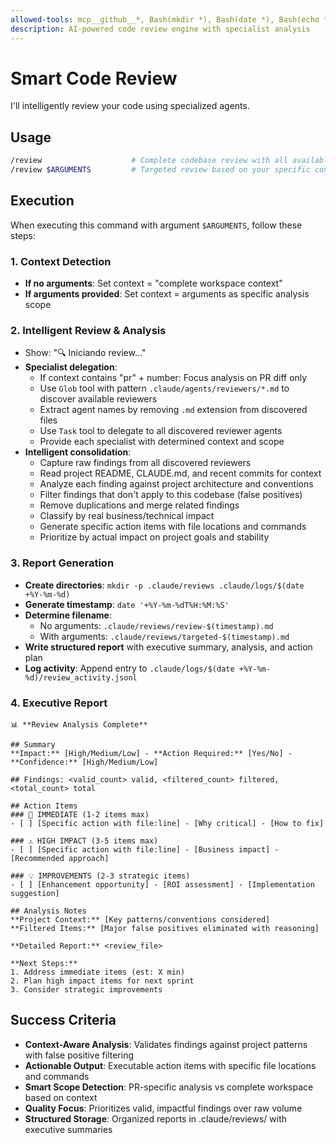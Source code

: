 ```yaml
---
allowed-tools: mcp__github__*, Bash(mkdir *), Bash(date *), Bash(echo *), Bash(gh *), Bash(git *), Task, Edit, MultiEdit, Write
description: AI-powered code review engine with specialist analysis
---
```


# Smart Code Review

I'll intelligently review your code using specialized agents.

## Usage
```bash
/review                    # Complete codebase review with all available reviewers
/review $ARGUMENTS         # Targeted review based on your specific context
```

## Execution

When executing this command with argument `$ARGUMENTS`, follow these steps:

### 1. Context Detection
- **If no arguments**: Set context = "complete workspace context"
- **If arguments provided**: Set context = arguments as specific analysis scope

### 2. Intelligent Review & Analysis  
- Show: "🔍 Iniciando review..."
- **Specialist delegation**:
  - If context contains "pr" + number: Focus analysis on PR diff only
  - Use `Glob` tool with pattern `.claude/agents/reviewers/*.md` to discover available reviewers
  - Extract agent names by removing `.md` extension from discovered files
  - Use `Task` tool to delegate to all discovered reviewer agents
  - Provide each specialist with determined context and scope
- **Intelligent consolidation**:
  - Capture raw findings from all discovered reviewers
  - Read project README, CLAUDE.md, and recent commits for context
  - Analyze each finding against project architecture and conventions
  - Filter findings that don't apply to this codebase (false positives)
  - Remove duplications and merge related findings
  - Classify by real business/technical impact
  - Generate specific action items with file locations and commands
  - Prioritize by actual impact on project goals and stability

### 3. Report Generation
- **Create directories**: `mkdir -p .claude/reviews .claude/logs/$(date +%Y-%m-%d)`
- **Generate timestamp**: `date '+%Y-%m-%dT%H:%M:%S'`
- **Determine filename**:
  - No arguments: `.claude/reviews/review-$(timestamp).md`
  - With arguments: `.claude/reviews/targeted-$(timestamp).md`
- **Write structured report** with executive summary, analysis, and action plan
- **Log activity**: Append entry to `.claude/logs/$(date +%Y-%m-%d)/review_activity.jsonl`

### 4. Executive Report
```
📊 **Review Analysis Complete**

## Summary
**Impact:** [High/Medium/Low] - **Action Required:** [Yes/No] - **Confidence:** [High/Medium/Low]

## Findings: <valid_count> valid, <filtered_count> filtered, <total_count> total

## Action Items
### 🚨 IMMEDIATE (1-2 items max)
- [ ] [Specific action with file:line] - [Why critical] - [How to fix]

### ⚠️ HIGH IMPACT (3-5 items max)  
- [ ] [Specific action with file:line] - [Business impact] - [Recommended approach]

### 💡 IMPROVEMENTS (2-3 strategic items)
- [ ] [Enhancement opportunity] - [ROI assessment] - [Implementation suggestion]

## Analysis Notes
**Project Context:** [Key patterns/conventions considered]
**Filtered Items:** [Major false positives eliminated with reasoning]

**Detailed Report:** <review_file>

**Next Steps:**
1. Address immediate items (est: X min)
2. Plan high impact items for next sprint
3. Consider strategic improvements
```

## Success Criteria

- **Context-Aware Analysis**: Validates findings against project patterns with false positive filtering
- **Actionable Output**: Executable action items with specific file locations and commands
- **Smart Scope Detection**: PR-specific analysis vs complete workspace based on context
- **Quality Focus**: Prioritizes valid, impactful findings over raw volume
- **Structured Storage**: Organized reports in .claude/reviews/ with executive summaries
